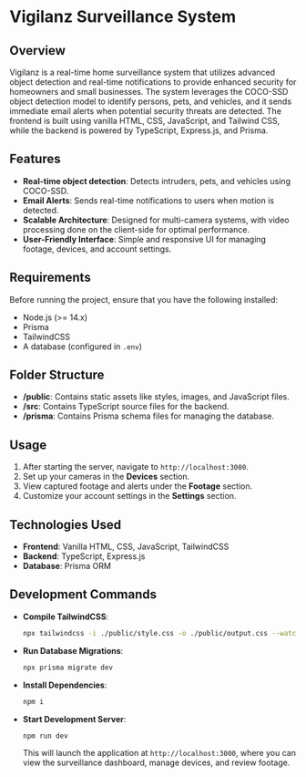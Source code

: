 # Vigilanz Surveillance System

## Overview
Vigilanz is a real-time home surveillance system that utilizes advanced object detection and real-time notifications to provide enhanced security for homeowners and small businesses. The system leverages the COCO-SSD object detection model to identify persons, pets, and vehicles, and it sends immediate email alerts when potential security threats are detected. The frontend is built using vanilla HTML, CSS, JavaScript, and Tailwind CSS, while the backend is powered by TypeScript, Express.js, and Prisma.

## Features
- **Real-time object detection**: Detects intruders, pets, and vehicles using COCO-SSD.
- **Email Alerts**: Sends real-time notifications to users when motion is detected.
- **Scalable Architecture**: Designed for multi-camera systems, with video processing done on the client-side for optimal performance.
- **User-Friendly Interface**: Simple and responsive UI for managing footage, devices, and account settings.
  
## Requirements
Before running the project, ensure that you have the following installed:
- Node.js (>= 14.x)
- Prisma
- TailwindCSS
- A database (configured in `.env`)

## Folder Structure

- **/public**: Contains static assets like styles, images, and JavaScript files.
- **/src**: Contains TypeScript source files for the backend.
- **/prisma**: Contains Prisma schema files for managing the database.
  
## Usage
1. After starting the server, navigate to `http://localhost:3000`.
2. Set up your cameras in the **Devices** section.
3. View captured footage and alerts under the **Footage** section.
4. Customize your account settings in the **Settings** section.
  
## Technologies Used
- **Frontend**: Vanilla HTML, CSS, JavaScript, TailwindCSS
- **Backend**: TypeScript, Express.js
- **Database**: Prisma ORM

## Development Commands

- **Compile TailwindCSS**:
  ```bash
  npx tailwindcss -i ./public/style.css -o ./public/output.css --watch
  ```

- **Run Database Migrations**:
  ```bash
  npx prisma migrate dev
  ```

- **Install Dependencies**:
  ```bash
  npm i
  ```

- **Start Development Server**:
  ```bash
  npm run dev
  ```

  This will launch the application at `http://localhost:3000`, where you can view the surveillance dashboard, manage devices, and review footage.
